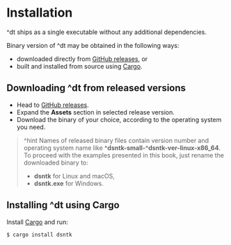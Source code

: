 # Installation

^dt ships as a single executable without any additional dependencies.

Binary version of ^dt may be obtained in the following ways:
- downloaded directly from [GitHub releases](https://github.com/dsntk/dsntk-rs/releases), or
- built and installed from source using [Cargo](https://doc.rust-lang.org/cargo/getting-started/installation.html).

## Downloading ^dt from released versions

- Head to [GitHub releases](https://github.com/dsntk/dsntk-rs/releases).
- Expand the **Assets** section in selected release version.
- Download the binary of your choice, according to the operating system you need.

> ^hint  Names of released binary files contain version number and operating system name
> like **^dsntk-small-^dsntk-ver-linux-x86_64**. To proceed with the examples presented
> in this book, just rename the downloaded binary to:
> - **dsntk** for Linux and macOS,
> - **dsntk.exe** for Windows.

## Installing ^dt using Cargo

Install [Cargo](https://doc.rust-lang.org/cargo/getting-started/installation.html) and run:

```shell
$ cargo install dsntk
```
